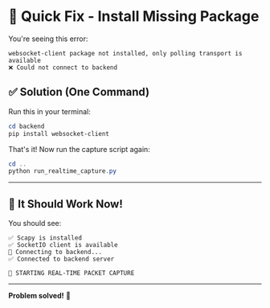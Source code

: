 # 🔧 Quick Fix - Install Missing Package

You're seeing this error:
```
websocket-client package not installed, only polling transport is available
❌ Could not connect to backend
```

## ✅ Solution (One Command)

Run this in your terminal:

```powershell
cd backend
pip install websocket-client
```

That's it! Now run the capture script again:

```powershell
cd ..
python run_realtime_capture.py
```

---

## 🎯 It Should Work Now!

You should see:
```
✅ Scapy is installed
✅ SocketIO client is available
🔌 Connecting to backend...
✅ Connected to backend server

🚀 STARTING REAL-TIME PACKET CAPTURE
```

---

**Problem solved!** 🚀
